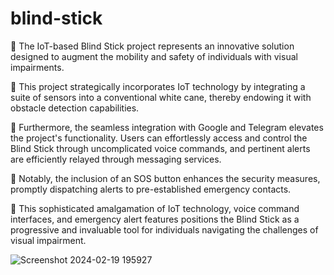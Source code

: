 # blind-stick
🔹 The IoT-based Blind Stick project represents an innovative solution designed to augment the mobility and safety of individuals with visual impairments.

🔸 This project strategically incorporates IoT technology by integrating a suite of sensors into a conventional white cane, thereby endowing it with obstacle detection capabilities.

🔹 Furthermore, the seamless integration with Google and Telegram elevates the project's functionality. Users can effortlessly access and control the Blind Stick through uncomplicated voice commands, and pertinent alerts are efficiently relayed through messaging services.

🔸 Notably, the inclusion of an SOS button enhances the security measures, promptly dispatching alerts to pre-established emergency contacts.

🔹 This sophisticated amalgamation of IoT technology, voice command interfaces, and emergency alert features positions the Blind Stick as a progressive and invaluable tool for individuals navigating the challenges of visual impairment.

![Screenshot 2024-02-19 195927](https://github.com/Sankaram02/blind-stick/assets/119692486/820d40e8-7b99-42d4-b4ef-3d71960cd972)
